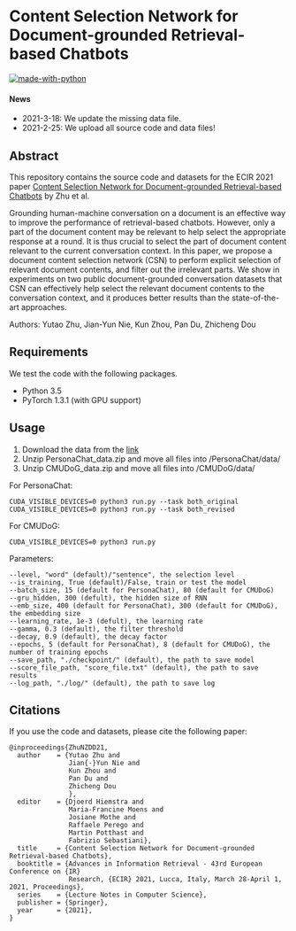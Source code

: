 # Content Selection Network for Document-grounded Retrieval-based Chatbots

[![made-with-python](https://img.shields.io/badge/Made%20with-Python-red.svg)](#python)

#### News
- 2021-3-18: We update the missing data file.
- 2021-2-25: We upload all source code and data files!

## Abstract
This repository contains the source code and datasets for the ECIR 2021 paper [Content Selection Network for Document-grounded Retrieval-based Chatbots](https://arxiv.org/pdf/2101.08426.pdf) by Zhu et al. <br>

Grounding human-machine conversation on a document is an effective way to improve the performance of retrieval-based chatbots. However, only a part of the document content may be relevant to help select the appropriate response at a round. It is thus crucial to select the  part of document content relevant to the current conversation context. In this paper, we propose a document content selection network (CSN) to perform explicit selection of relevant document contents, and filter out the irrelevant parts. We show in experiments on two public document-grounded conversation datasets that CSN can effectively help select the relevant document contents to the conversation context, and it produces better results than the state-of-the-art approaches.

Authors: Yutao Zhu, Jian-Yun Nie, Kun Zhou, Pan Du, Zhicheng Dou

## Requirements
We test the code with the following packages. <br>
- Python 3.5 <br>
- PyTorch 1.3.1 (with GPU support)<br>

## Usage
1. Download the data from the [link](https://drive.google.com/drive/folders/1-lBPcEG1NfJa3CBfWgmk4r-W30dmuOoh?usp=sharing)
2. Unzip PersonaChat_data.zip and move all files into /PersonaChat/data/
3. Unzip CMUDoG_data.zip and move all files into /CMUDoG/data/

For PersonaChat: <br>
```
CUDA_VISIBLE_DEVICES=0 python3 run.py --task both_original
CUDA_VISIBLE_DEVICES=0 python3 run.py --task both_revised
```

For CMUDoG: <br>
```
CUDA_VISIBLE_DEVICES=0 python3 run.py
```

Parameters:
```
--level, "word" (default)/"sentence", the selection level
--is_training, True (default)/False, train or test the model
--batch_size, 15 (default for PersonaChat), 80 (default for CMUDoG)
--gru_hidden, 300 (defult), the hidden size of RNN
--emb_size, 400 (default for PersonaChat), 300 (default for CMUDoG), the embedding size
--learning_rate, 1e-3 (defult), the learning rate
--gamma, 0.3 (default), the filter threshold 
--decay, 0.9 (default), the decay factor
--epochs, 5 (default for PersonaChat), 8 (default for CMUDoG), the number of training epochs
--save_path, "./checkpoint/" (default), the path to save model
--score_file_path, "score_file.txt" (default), the path to save results
--log_path, "./log/" (default), the path to save log 
```


## Citations
If you use the code and datasets, please cite the following paper:  
```
@inproceedings{ZhuNZDD21,
  author    = {Yutao Zhu and
               Jian{-}Yun Nie and
               Kun Zhou and
               Pan Du and
               Zhicheng Dou
               },
  editor    = {Djoerd Hiemstra and
               Maria-Francine Moens and
               Josiane Mothe and
               Raffaele Perego and
               Martin Potthast and
               Fabrizio Sebastiani},
  title     = {Content Selection Network for Document-grounded Retrieval-based Chatbots},
  booktitle = {Advances in Information Retrieval - 43rd European Conference on {IR}
               Research, {ECIR} 2021, Lucca, Italy, March 28-April 1, 2021, Proceedings},
  series    = {Lecture Notes in Computer Science},
  publisher = {Springer},
  year      = {2021},
}
```
